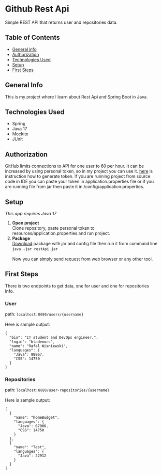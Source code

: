 # Github Rest Api
Simple REST API that returns user and repositories data.

## Table of Contents
* [General info](#general-info)
* [Authorization](#authorization)
* [Technologies Used](#technologies-used)
* [Setup](#setup)
* [First Steps](#first-steps)


## General Info
This is my project where I learn about Rest Api and Spring Boot in Java.

## Technologies Used
* Spring
* Java 17
* Mockito
* JUnit

## Authorization
GitHub limits connections to API for one user to 60 per hour. It can be
increased by using personal token, so in my project you can use it. [here](https://docs.github.com/en/authentication/keeping-your-account-and-data-secure/creating-a-personal-access-token) 
is instruction how to generate token. If you are running project from source code in IDE
you can paste your token in application.properties file or if you are running file from
jar then paste it in /config/application.properties. 

## Setup
*This app requires Java 17*
1. **Open project**
\
Clone repository, paste personal token to resources/application.properties and run project.
2. **Package**
\
[Download](https://github.com/bladeours/allegro-summer-experience-2022/releases) 
package with jar and config file then run it from command line
\
`java -jar restApi.jar`
\
\
Now you can simply send request from web browser or any other tool.
## First Steps
There is two endpoints to get data, one for user and one for repositories info.


### User 
path: `localhost:8080/users/{username}`
\
\
Here is sample output:
```
{
  "bio": "IT student and DevOps engineer.",
  "login": "bladeours",
  "name": "Rafal Wisniewski",
  "languages": {
    "Java": 88967,
    "CSS": 14750
  }
}
```

### Repositories
path: `localhost:8080/user-repositories/{username}`
\
\
Here is sample output:
```
[
  {
    "name": "homeBudget",
    "languages": {
      "Java": 67906,
      "CSS": 14750
    }
  },
  {
    "name": "Test",
    "languages": {
      "Java": 22912
    }
  }
]
```

